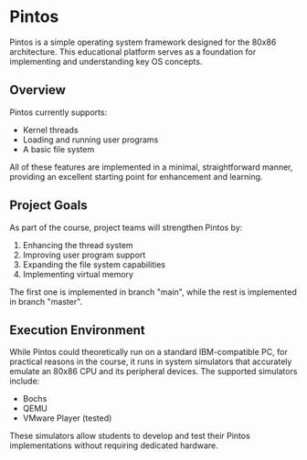 # Pintos

Pintos is a simple operating system framework designed for the 80x86 architecture. This educational platform serves as a foundation for implementing and understanding key OS concepts.

## Overview

Pintos currently supports:

- Kernel threads
- Loading and running user programs
- A basic file system

All of these features are implemented in a minimal, straightforward manner, providing an excellent starting point for enhancement and learning.

## Project Goals

As part of the course, project teams will strengthen Pintos by:

1. Enhancing the thread system
2. Improving user program support
3. Expanding the file system capabilities
4. Implementing virtual memory

The first one is implemented in branch "main", while the rest is implemented in branch "master".

## Execution Environment

While Pintos could theoretically run on a standard IBM-compatible PC, for practical reasons in the course, it runs in system simulators that accurately emulate an 80x86 CPU and its peripheral devices. The supported simulators include:

- Bochs
- QEMU
- VMware Player (tested)

These simulators allow students to develop and test their Pintos implementations without requiring dedicated hardware.
